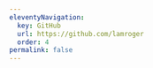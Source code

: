 ```yaml
---
eleventyNavigation:
  key: GitHub
  url: https://github.com/lamroger
  order: 4
permalink: false
---
```

